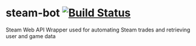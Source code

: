 # steam-bot [![Build Status](https://travis-ci.org/iitc/steam-bot.svg?branch=master)](https://travis-ci.org/iitc/steam-bot)
Steam Web API Wrapper used for automating Steam trades and retrieving user and game data
